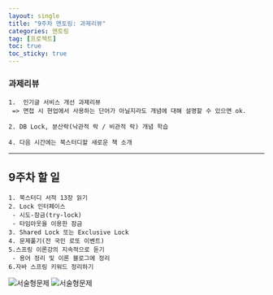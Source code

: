 ```yaml
---
layout: single
title: "9주차 멘토링: 과제리뷰"
categories: 멘토링
tag: [프로젝트]
toc: true
toc_sticky: true 
---
```


### 과제리뷰
```
1.  인기글 서비스 개선 과제리뷰
 => 면접 시 현업에서 사용하는 단어가 아닐지라도 개념에 대해 설명할 수 있으면 ok.

2. DB Lock, 분산락(낙관적 락 / 비관적 락) 개념 학습

4. 다음 시간에는 북스터디할 새로운 책 소개
```

---
## 9주차 할 일
```
1. 북스터디 서적 13장 읽기
2. Lock 인터페이스
 - 시도-잠금(try-lock)
 - 타임아웃을 이용한 잠금
3. Shared Lock 또는 Exclusive Lock
4. 문제풀기(전 국민 로또 이벤트)
5.스프링 이론강의 지속적으로 듣기
 - 용어 정리 및 이론 블로그에 정리
6.자바 스프링 키워드 정리하기
```
![서술형문제](https://sdusk0731.github.io/assets/images/20250119/문제2_1.png)
![서술형문제](https://sdusk0731.github.io/assets/images/20250119/문제2_2.png)
